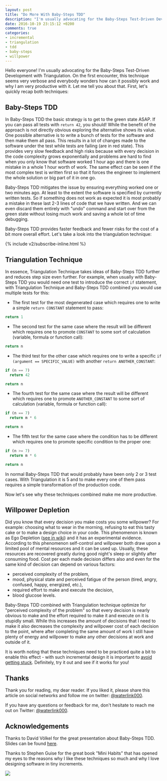 ```yaml
---
layout: post
title: "Do More With Baby-Steps TDD"
description: "I'm usually advocating for the Baby-Steps Test-Driven Development with Triangulation. On the first encounter, this technique seems very verbose and everybody wonders how can it possibly work and why I am very productive with it. Let me tell you about that. First, let's quickly recap both techniques..."
date: 2016-10-19 23:15:12 +0200
comments: true
categories:
- incremental
- triangulation
- tdd
- baby-steps
- willpower
---
```


Hello everyone! I'm usually advocating for the Baby-Steps Test-Driven Development with Triangulation. On the first encounter, this technique seems very verbose and everybody wonders how can it possibly work and why I am very productive with it. Let me tell you about that. First, let's quickly recap both techniques:

<!--more-->

## Baby-Steps TDD

In Baby-Steps TDD the basic strategy is to get to the green state ASAP. If you can pass all tests with `return 42`, you should! While the benefit of the approach is not directly obvious exploring the alternative shows its value. One possible alternative is to write a bunch of tests for the software and then make them all pass. This results in a lot of changes made to the software under the test while tests are failing (are in red state). This provides very slow feedback and high risks because with every decision in the code complexity grows exponentially and problems are hard to find when you only know that software worked 1 hour ago and there is one mistake in a whole 1 hour worth of work. The same effect can be seen if the most complex test is written first so that it forces the engineer to implement the whole solution or big part of it in one go.

Baby-Steps TDD mitigates the issue by ensuring everything worked one or two minutes ago. At least to the extent the software is specified by currently written tests. So if something does not work as expected it is most probably a mistake in these last 2-3 lines of code that we have written. And we can even discard them entirely with "undo" command and start over from the green state without losing much work and saving a whole lot of time debugging.

Baby-Steps TDD provides faster feedback and fewer risks for the cost of a bit more overall effort. Let's take a look into the triangulation technique:

{% include v2/subscribe-inline.html %}

## Triangulation Technique

In essence, Triangulation Technique takes ideas of Baby-Steps TDD further and reduces step size even further. For example, when usually with Baby-Steps TDD you would need one test to introduce the correct `if` statement, with Triangulation Technique and Baby-Steps TDD combined you would use multiple tests for this:

- The first test for the most degenerated case which requires one to write a simple `return CONSTANT` statement to pass:

```javascript
return 1
```

- The second test for the same case where the result will be different which requires one to promote `CONSTANT` to some sort of calculation (variable, formula or function call):

```javascript
return n
```

- The third test for the other case which requires one to write a specific `if (argument == SPECIFIC_VALUE)` with another `return ANOTHER_CONSTANT`:

```javascript
if (n == 7)
  return 42

return n
```

- The fourth test for the same case where the result will be different which requires one to promote `ANOTHER_CONSTANT` to some sort of calculation (variable, formula or function call):

```javascript
if (n == 7)
  return m * 6

return n
```

- The fifth test for the same case where the condition has to be different which requires one to promote specific condition to the proper one:

```javascript
if (n >= 7)
  return m * 6

return n
```

In normal Baby-Steps TDD that would probably have been only 2 or 3 test cases. With Triangulation it is 5 and to make every one of them pass requires a simple transformation of the production code.

Now let's see why these techniques combined make me more productive.

## Willpower Depletion

Did you know that every decision you make costs you some willpower? For example: choosing what to wear in the morning, refusing to eat this tasty cake or to make a design choice in your code. This phenomenon is known as Ego Depletion ([see in wiki](https://en.wikipedia.org/wiki/Ego_depletion)) and it has an experimental evidence. According to this phenomenon self-control and willpower both draw upon a limited pool of mental resources and it can be used up. Usually, these resources are recovered greatly during good night's sleep or slightly after consuming food. Cost per each made decision differs also and even for the same kind of decision can depend on various factors:

- perceived complexity of the problem,
- mood, physical state and perceived fatigue of the person (tired, angry, confused, happy, energized, etc.),
- required effort to make and execute the decision,
- blood glucose levels.

Baby-Steps TDD combined with Triangulation technique optimize for "perceived complexity of the problem" so that every decision is nearly obvious to make and the effort required to make it and execute on it is stupidly small. While this increases the amount of decisions that I need to make it also decreases the complexity and willpower cost of each decision to the point, where after completing the same amount of work I still have plenty of energy and willpower to make any other decisions at work and outside of it.

It is worth noting that these techniques need to be practiced quite a bit to enable this effect - with such incremental design it is important to [avoid getting stuck](/blog/2016/08/30/getting-stuck-while-doing-tdd-part-1-example/). Definitely, try it out and see if it works for you!

## Thanks

Thank you for reading, my dear reader. If you liked it, please share this article on social networks and follow me on twitter: [@waterlink000](https://twitter.com/waterlink000).

If you have any questions or feedback for me, don't hesitate to reach me out on Twitter: [@waterlink000](https://twitter.com/waterlink000).

## Acknowledgements

Thanks to David Völkel for the great presentation about Baby-Steps TDD. Slides can be found [here](http://www.slideshare.net/davidvoelkel/baby-steps-tdd-approaches).

Thanks to Stephen Guise for the great book "Mini Habits" that has opened my eyes to the reasons why I like these techniques so much and why I love designing software in tiny increments.

<a target="_blank"  href="https://www.amazon.com/gp/product/1494882272/ref=as_li_tl?ie=UTF8&camp=1789&creative=9325&creativeASIN=1494882272&linkCode=as2&tag=tddfellow-20&linkId=acc11b87f4487fb0e318cc49d8d8302d"><img border="0" src="//ws-na.amazon-adsystem.com/widgets/q?_encoding=UTF8&MarketPlace=US&ASIN=1494882272&ServiceVersion=20070822&ID=AsinImage&WS=1&Format=_SL250_&tag=tddfellow-20" ></a>
